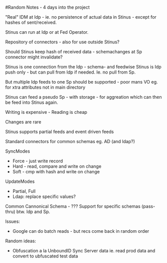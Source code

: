 #Random Notes - 4 days into the project

"Real" IDM at Idp - ie. no persistence of actual data in Stinus - except for hashes of sent/received.

Stinus can run at Idp or at Fed Operator.

Repository of connectors - also for use outside Stinus?

Should Stinus keep hash of received data - schemachanges at Sp connector might invalidate?

Stinus is one connection from the Idp - schema- and feedwise
Stinus is Idp push only - but can pull from Idp if needed. Ie. no pull from Sp.

But multiple Idp feeds to one Sp should be supported - poor mans VO eg. for xtra attributes not in main directory

Stinus can feed a pseudo Sp - with storage - for aggreation which can then be feed into Stinus again.

Writing is expensive - Reading is cheap

Changes are rare

Stinus supports partial feeds and event driven feeds

Standard connectors for common schemas eg. AD (and ldap?)

SyncModes
  * Force - just write record
  * Hard - read, compare and write on change
  * Soft - cmp with hash and write on change

UpdateModes
  * Partial, Full
  * Ldap: replace specific values?

Common Cannonical Schema - ???
Support for specific schemas (pass-thru) btw. Idp and Sp.

Issues:

  * Google can do batch reads - but recs come back in random order

Random ideas:

  * Obfuscation a la UnboundID Sync Server data ie. read prod data and convert to ubfuscated test data
